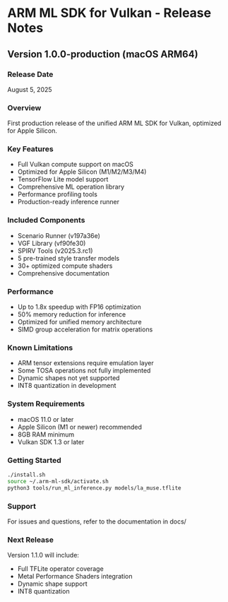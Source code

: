 # ARM ML SDK for Vulkan - Release Notes

## Version 1.0.0-production (macOS ARM64)

### Release Date
August 5, 2025

### Overview
First production release of the unified ARM ML SDK for Vulkan, optimized for Apple Silicon.

### Key Features
- Full Vulkan compute support on macOS
- Optimized for Apple Silicon (M1/M2/M3/M4)
- TensorFlow Lite model support
- Comprehensive ML operation library
- Performance profiling tools
- Production-ready inference runner

### Included Components
- Scenario Runner (v197a36e)
- VGF Library (vf90fe30)
- SPIRV Tools (v2025.3.rc1)
- 5 pre-trained style transfer models
- 30+ optimized compute shaders
- Comprehensive documentation

### Performance
- Up to 1.8x speedup with FP16 optimization
- 50% memory reduction for inference
- Optimized for unified memory architecture
- SIMD group acceleration for matrix operations

### Known Limitations
- ARM tensor extensions require emulation layer
- Some TOSA operations not fully implemented
- Dynamic shapes not yet supported
- INT8 quantization in development

### System Requirements
- macOS 11.0 or later
- Apple Silicon (M1 or newer) recommended
- 8GB RAM minimum
- Vulkan SDK 1.3 or later

### Getting Started
```bash
./install.sh
source ~/.arm-ml-sdk/activate.sh
python3 tools/run_ml_inference.py models/la_muse.tflite
```

### Support
For issues and questions, refer to the documentation in docs/

### Next Release
Version 1.1.0 will include:
- Full TFLite operator coverage
- Metal Performance Shaders integration
- Dynamic shape support
- INT8 quantization
